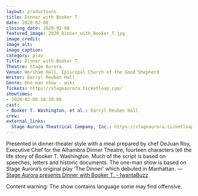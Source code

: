 ```yaml
---
layout: productions
title: Dinner with Booker T.
date: 2020-02-08
closing_date: 2020-02-08
featured_image: 2020_Dinner_with_Booker_T.jpg
image_credit:
image_alt:
image_caption:
category: play
Title: Dinner with Booker T.
Theatre: Stage Aurora
Venue: Worsham Hall, Episcopal Church of the Good Shepherd
Writer: Darryl Reuben Hall
Genre: One-man show - wiki
Tickets: https://stageaurora.ticketleap.com/
showtimes:
- 2020-02-08 18:30:00
cast:
- Booker T. Washington, et al.: Darryl Reuben Hall
crew:
external_links:
  Stage Aurora Theatrical Company, Inc.: https://stageaurora.ticketleap.com/
---
```

Presented in dinner-theater style with a meal prepared by chef DeJuan Roy, Executive Chef for the Alhambra Dinner Theatre, fourteen characters tell the life story of Booker T. Washington. Much of the script is based on speeches, letters and historic documents. The one-man show is based on Stage Aurora’s original play ‘The Dinner’ which debuted in Manhattan. — [Stage Aurora presents Dinner with Booker T. - IwantaBuzz](https://iwantabuzz.com/arts/arts-in-the-know/stage-aurora-presents-dinner-with-booker-t/)

Content warning: The show contains language some may find offensive.